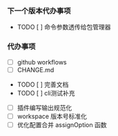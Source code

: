 ### 下一个版本代办事项
- TODO [ ] 命令参数透传给包管理器
### 代办事项
- [ ] github workflows
- [ ] CHANGE.md
- TODO [ ] 完善文档
- TODO [ ] cli测试补充
- [ ] 插件编写输出规范化
- [ ] workspace 版本号标准化
- [ ] 优化配置合并 assignOption 函数